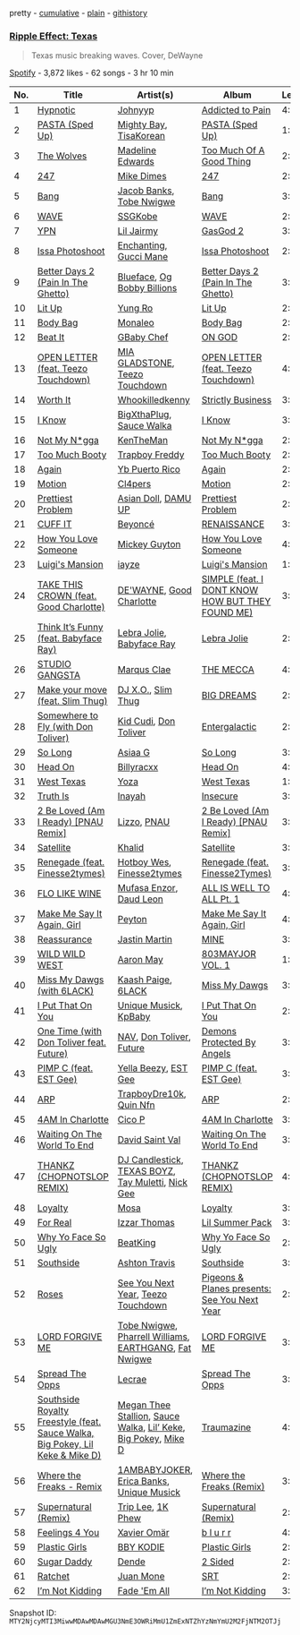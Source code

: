 pretty - [cumulative](/playlists/cumulative/37i9dQZF1DX4ve1H90mNWg.md) - [plain](/playlists/plain/37i9dQZF1DX4ve1H90mNWg) - [githistory](https://github.githistory.xyz/mackorone/spotify-playlist-archive/blob/main/playlists/plain/37i9dQZF1DX4ve1H90mNWg)

### [Ripple Effect: Texas](https://open.spotify.com/playlist/37i9dQZF1DX4ve1H90mNWg)

> Texas music breaking waves\. Cover, DeWayne

[Spotify](https://open.spotify.com/user/spotify) - 3,872 likes - 62 songs - 3 hr 10 min

| No. | Title | Artist(s) | Album | Length |
|---|---|---|---|---|
| 1 | [Hypnotic](https://open.spotify.com/track/3ObLgvXAcKEesQ9UdUqElR) | [Johnyyp](https://open.spotify.com/artist/1lDIFp80rL1UMv9o0GqBHe) | [Addicted to Pain](https://open.spotify.com/album/6r1aS7s3GoqyBpkvrpxe6a) | 4:15 |
| 2 | [PASTA \(Sped Up\)](https://open.spotify.com/track/2TqTKWeVro4pZ7kFvN4iEQ) | [Mighty Bay](https://open.spotify.com/artist/6vAbPprzkLR2v8FpTgyYcV), [TisaKorean](https://open.spotify.com/artist/6lEhBhAv6HOopjXssi09cq) | [PASTA \(Sped Up\)](https://open.spotify.com/album/1xK6h2dnDCFEMdeGtyt5OV) | 1:36 |
| 3 | [The Wolves](https://open.spotify.com/track/3JfT6BCInPrQaiNHGoAIVf) | [Madeline Edwards](https://open.spotify.com/artist/3eJCIS7ytlYvT3pgReuWWa) | [Too Much Of A Good Thing](https://open.spotify.com/album/74VL9ygpZMxUSA2PiHhnll) | 2:54 |
| 4 | [247](https://open.spotify.com/track/3AUy81OKKb762umTKDmB4H) | [Mike Dimes](https://open.spotify.com/artist/6rIaHuCIUu32uj2CjlEBN3) | [247](https://open.spotify.com/album/4n16eZFW04vSD5xlRwvr3z) | 2:43 |
| 5 | [Bang](https://open.spotify.com/track/5cECPK2MfXHYncVB9wLoMR) | [Jacob Banks](https://open.spotify.com/artist/0AepkoQhYvkjEzzwIcGxdV), [Tobe Nwigwe](https://open.spotify.com/artist/3Qh89pgJeZq6d8uM1bTot3) | [Bang](https://open.spotify.com/album/2nqTrXkTZV9pQgDU8Bde00) | 3:22 |
| 6 | [WAVE](https://open.spotify.com/track/6jc7hcVqCDGjjeRokClILI) | [SSGKobe](https://open.spotify.com/artist/1NHCwCMqV9oNQJXl16IltL) | [WAVE](https://open.spotify.com/album/7ySlZx8l59eRiX7WYOAofF) | 2:10 |
| 7 | [YPN](https://open.spotify.com/track/3kAngwNRHl7WDGnPpLe4U9) | [Lil Jairmy](https://open.spotify.com/artist/2MqvNhgPzUzBXERkh00GDY) | [GasGod 2](https://open.spotify.com/album/30ZkAc4eDuAOPnlZkpVQKq) | 3:07 |
| 8 | [Issa Photoshoot](https://open.spotify.com/track/49MICz2iDO0E4suYyVYr62) | [Enchanting](https://open.spotify.com/artist/26XGM4cZDcTgrXo1nis5HT), [Gucci Mane](https://open.spotify.com/artist/13y7CgLHjMVRMDqxdx0Xdo) | [Issa Photoshoot](https://open.spotify.com/album/2e4aU3kX5YwcF1e52ZXeF0) | 2:24 |
| 9 | [Better Days 2 \(Pain In The Ghetto\)](https://open.spotify.com/track/2KQrHFHMLiToEoSyNCyCkQ) | [Blueface](https://open.spotify.com/artist/3Fl1V19tmjt57oBdxXKAjJ), [Og Bobby Billions](https://open.spotify.com/artist/6bS1ddLkqrK5Jl6GyKK4j2) | [Better Days 2 \(Pain In The Ghetto\)](https://open.spotify.com/album/25gVtjurDgtCiz6nt0W4ZM) | 3:01 |
| 10 | [Lit Up](https://open.spotify.com/track/01agicNBtmKmY0pIYG1YGT) | [Yung Ro](https://open.spotify.com/artist/1mQWZPciU2mObkw2Fpgbxg) | [Lit Up](https://open.spotify.com/album/7pEMBdsegC6rDIu6bIkSjl) | 2:44 |
| 11 | [Body Bag](https://open.spotify.com/track/04b0tLlmpRhukCXaXT6l2J) | [Monaleo](https://open.spotify.com/artist/2sflbTtCirog5VxD6jPAfb) | [Body Bag](https://open.spotify.com/album/1uGar7MLJx7xRxSttyCw75) | 2:38 |
| 12 | [Beat It](https://open.spotify.com/track/292VIEU184tvEQZs078qwX) | [GBaby Chef](https://open.spotify.com/artist/2QsVdFDTfUZDAGCcuPSCb3) | [ON GOD](https://open.spotify.com/album/0IULJ9DSDmldUP1FFHVfD7) | 2:26 |
| 13 | [OPEN LETTER \(feat\. Teezo Touchdown\)](https://open.spotify.com/track/7ketv9r8Hm9lBpQdDekCXI) | [MIA GLADSTONE](https://open.spotify.com/artist/6XoXNsXj8wck0oVUNwxcmF), [Teezo Touchdown](https://open.spotify.com/artist/0fGcIStdT1OpFFhOC7Wp36) | [OPEN LETTER \(feat\. Teezo Touchdown\)](https://open.spotify.com/album/0ZaBMGc39yv3eegaZJkXlW) | 4:06 |
| 14 | [Worth It](https://open.spotify.com/track/6XDhfiUGjaT7JOaejy0MNs) | [Whookilledkenny](https://open.spotify.com/artist/2KZnFwKkzZwaTe74507ZLD) | [Strictly Business](https://open.spotify.com/album/2Vph7ciC10smi7peA4s7e2) | 3:22 |
| 15 | [I Know](https://open.spotify.com/track/4iPk2FPM9hZYHqtQsfEz6m) | [BigXthaPlug](https://open.spotify.com/artist/6qxpnaukVayrQn6ViNvu9I), [Sauce Walka](https://open.spotify.com/artist/42yf4QkiE9a252krn9OUCb) | [I Know](https://open.spotify.com/album/0sPpOYWKeLPeppdKyZy9W4) | 3:17 |
| 16 | [Not My N\*gga](https://open.spotify.com/track/6tL1V3GzJccYkas3w3f6QC) | [KenTheMan](https://open.spotify.com/artist/6o4O5GX5kOWAGXtZUedxo3) | [Not My N\*gga](https://open.spotify.com/album/1CUo0EBK0PhrHJQeI2Lg3z) | 2:07 |
| 17 | [Too Much Booty](https://open.spotify.com/track/2nu9F58KBPbzlDmg7OdwL3) | [Trapboy Freddy](https://open.spotify.com/artist/2ZF0d4lkHLE6MIbVmpN6nN) | [Too Much Booty](https://open.spotify.com/album/4eb6Pf9yKiCBKNwfg7sb82) | 2:51 |
| 18 | [Again](https://open.spotify.com/track/5U2RswjnjLjH2SXfPP249p) | [Yb Puerto Rico](https://open.spotify.com/artist/35magIA6t9JpNwT0sPEBgM) | [Again](https://open.spotify.com/album/61NAJ4rEeNDW6lq2Yo2GIL) | 2:42 |
| 19 | [Motion](https://open.spotify.com/track/2MlkKUtpSNzy2g1KvWhqre) | [Cl4pers](https://open.spotify.com/artist/7J2iS8AJGjC7om2vgBXdDJ) | [Motion](https://open.spotify.com/album/4aOFofMUYHhGaWtlRF4FIQ) | 2:00 |
| 20 | [Prettiest Problem](https://open.spotify.com/track/4xJGDw3NuNpfzIluJjAoye) | [Asian Doll](https://open.spotify.com/artist/4guK7U9J36z76E1tWecJ0J), [DAMU UP](https://open.spotify.com/artist/6llShcWedgxXoOR1dpsXD1) | [Prettiest Problem](https://open.spotify.com/album/1B2TwkqjAO0CBknczIjuRk) | 2:17 |
| 21 | [CUFF IT](https://open.spotify.com/track/1xzi1Jcr7mEi9K2RfzLOqS) | [Beyoncé](https://open.spotify.com/artist/6vWDO969PvNqNYHIOW5v0m) | [RENAISSANCE](https://open.spotify.com/album/6FJxoadUE4JNVwWHghBwnb) | 3:45 |
| 22 | [How You Love Someone](https://open.spotify.com/track/56XDLBRNjRSnQnwlWTuwKh) | [Mickey Guyton](https://open.spotify.com/artist/6nfN5B7Jmi853SHa9106Hz) | [How You Love Someone](https://open.spotify.com/album/5E3d726Sw4jFs5PPiDe5Du) | 4:25 |
| 23 | [Luigi's Mansion](https://open.spotify.com/track/5KCyZDEnXtKHyAz55WbPIo) | [iayze](https://open.spotify.com/artist/00msLVGU9crX0EC5McCiCa) | [Luigi's Mansion](https://open.spotify.com/album/1GlRK5ec1uqJyzgJEbEEsT) | 1:56 |
| 24 | [TAKE THIS CROWN \(feat\. Good Charlotte\)](https://open.spotify.com/track/2tAG6pxr5fPTObc8Mn4uOF) | [DE'WAYNE](https://open.spotify.com/artist/4lpKeKXJYkglSWyEmnOF7O), [Good Charlotte](https://open.spotify.com/artist/5aYyPjAsLj7UzANzdupwnS) | [SIMPLE \(feat\. I DONT KNOW HOW BUT THEY FOUND ME\)](https://open.spotify.com/album/61Lk7onZ1FIkOX2VqqX4e5) | 3:35 |
| 25 | [Think It’s Funny \(feat\. Babyface Ray\)](https://open.spotify.com/track/1mwj7ag32lH1x6nZyFtGPh) | [Lebra Jolie](https://open.spotify.com/artist/3ej8SuMJzEgwFLe2lCBikV), [Babyface Ray](https://open.spotify.com/artist/3zZ88AwlTwfCJkowsFCvLA) | [Lebra Jolie](https://open.spotify.com/album/28zSKv6y1iWehsGpxGbpW6) | 2:31 |
| 26 | [STUDIO GANGSTA](https://open.spotify.com/track/2UuoNp696Rt4nyQ49tHZrW) | [Marqus Clae](https://open.spotify.com/artist/6CMbYeF5Lb3RZjnig0rSBT) | [THE MECCA](https://open.spotify.com/album/7saSH23OvvaJow37dZnIie) | 4:55 |
| 27 | [Make your move \(feat\. Slim Thug\)](https://open.spotify.com/track/2NZsTCRLC8gxsFARdvQrsA) | [DJ X.O.](https://open.spotify.com/artist/3ix09kkqd9kYVXqzqWWJFf), [Slim Thug](https://open.spotify.com/artist/0st5vgzw9XkH5ALJiUM1lE) | [BIG DREAMS](https://open.spotify.com/album/2LzgT6je9FbMRsviezLHcB) | 2:31 |
| 28 | [Somewhere to Fly \(with Don Toliver\)](https://open.spotify.com/track/1irXetrpIyLUtvkNw2F2tu) | [Kid Cudi](https://open.spotify.com/artist/0fA0VVWsXO9YnASrzqfmYu), [Don Toliver](https://open.spotify.com/artist/4Gso3d4CscCijv0lmajZWs) | [Entergalactic](https://open.spotify.com/album/4aW4iDepQUl5ZCHd1Gli68) | 2:56 |
| 29 | [So Long](https://open.spotify.com/track/2RPmKrblQaklOqBW3r167l) | [Asiaa G](https://open.spotify.com/artist/77eYbUDOShILcXKy858uHz) | [So Long](https://open.spotify.com/album/1lvcgIEWRFzToRE74laFZN) | 3:10 |
| 30 | [Head On](https://open.spotify.com/track/3Qmhf73ZZLK0GF7hALvLR9) | [Billyracxx](https://open.spotify.com/artist/6S4PaG0wJvZOUPxbnrvN4O) | [Head On](https://open.spotify.com/album/37ez6y6YpPdDbsVcv47Lux) | 4:09 |
| 31 | [West Texas](https://open.spotify.com/track/4pgnw7IcB3fpQTiiJb3HVB) | [Yoza](https://open.spotify.com/artist/2kRAvabCuU4rJiV6Lw5SFT) | [West Texas](https://open.spotify.com/album/68NYxyBCID4EwQ1iWRQVfW) | 1:33 |
| 32 | [Truth Is](https://open.spotify.com/track/3Y3x8eEcYfkBTcS75d38h7) | [Inayah](https://open.spotify.com/artist/2jomvyAKdqYYimeLl3XcdZ) | [Insecure](https://open.spotify.com/album/4QmMqZsBxfTFNYmXNvh2Aw) | 3:02 |
| 33 | [2 Be Loved \(Am I Ready\) \[PNAU Remix\]](https://open.spotify.com/track/3rJvr6YpIZTsx32nSDJ26Q) | [Lizzo](https://open.spotify.com/artist/56oDRnqbIiwx4mymNEv7dS), [PNAU](https://open.spotify.com/artist/6n28c9qs9hNGriNa72b26u) | [2 Be Loved \(Am I Ready\) \[PNAU Remix\]](https://open.spotify.com/album/2B0PXzy8733OS2TdmU58in) | 3:42 |
| 34 | [Satellite](https://open.spotify.com/track/1G9hDB1bmxz131N9svQ8pY) | [Khalid](https://open.spotify.com/artist/6LuN9FCkKOj5PcnpouEgny) | [Satellite](https://open.spotify.com/album/1NmhmrcrG143ODfGk9myHE) | 3:06 |
| 35 | [Renegade \(feat\. Finesse2tymes\)](https://open.spotify.com/track/7vNYajhTYaKSx9Ac9PEoLG) | [Hotboy Wes](https://open.spotify.com/artist/2Lgyk37aJufoDDSoU4S5nO), [Finesse2tymes](https://open.spotify.com/artist/3OoC54nEM3Xl7Kn5hsDdpg) | [Renegade \(feat\. Finesse2Tymes\)](https://open.spotify.com/album/6hpizSNriru6KzpCmcNoT6) | 3:05 |
| 36 | [FLO LIKE WINE](https://open.spotify.com/track/33aen8x3FvkTaYpdAtgMeA) | [Mufasa Enzor](https://open.spotify.com/artist/3k6scsIVLFlZKVJyHc2mZF), [Daud Leon](https://open.spotify.com/artist/0UiurUNUeb6L2vIZGcdjSE) | [ALL IS WELL TO ALL Pt\. 1](https://open.spotify.com/album/43cODiquw7rjkejBDxkiGc) | 4:40 |
| 37 | [Make Me Say It Again, Girl](https://open.spotify.com/track/1AOLTT2XUALAnfhalrTQS6) | [Peyton](https://open.spotify.com/artist/0uIVCKSl2eNhWQ1yXxO5xV) | [Make Me Say It Again, Girl](https://open.spotify.com/album/4c6Z9lFMKtr9agRb6b8Myk) | 4:24 |
| 38 | [Reassurance](https://open.spotify.com/track/4NIZu6esOZH5dCvRA8y1Ra) | [Jastin Martin](https://open.spotify.com/artist/44JW18XzNr86kKNWJq8eg1) | [MINE](https://open.spotify.com/album/4pY3QqSRrATv2KH7mPvP37) | 3:03 |
| 39 | [WILD WILD WEST](https://open.spotify.com/track/0XorGtwWuDhvbjbqNVxQXY) | [Aaron May](https://open.spotify.com/artist/2rwALQ1SXdfUWPUd6WOfYS) | [803MAYJOR VOL\. 1](https://open.spotify.com/album/1dlNnLmFEu4gzUpT2ob5qp) | 1:20 |
| 40 | [Miss My Dawgs \(with 6LACK\)](https://open.spotify.com/track/7L2Nh4EsaETigImpQKvSoc) | [Kaash Paige](https://open.spotify.com/artist/0f2YkMXwFNJNSX7MymevKE), [6LACK](https://open.spotify.com/artist/4IVAbR2w4JJNJDDRFP3E83) | [Miss My Dawgs](https://open.spotify.com/album/3yeL1kWdc6fCSLzefpQC4r) | 3:25 |
| 41 | [I Put That On You](https://open.spotify.com/track/2g9tETxLZMP88xgomK5605) | [Unique Musick](https://open.spotify.com/artist/37vPip6vAOFgi7BWhc2Wwz), [KpBaby](https://open.spotify.com/artist/0gs6pJo78Uafnsj4gAaBAG) | [I Put That On You](https://open.spotify.com/album/5ECSQOs8fNu1vCY0hRpU1A) | 2:18 |
| 42 | [One Time \(with Don Toliver feat\. Future\)](https://open.spotify.com/track/0WA4APfzK7Y1pdzhvyhSwD) | [NAV](https://open.spotify.com/artist/7rkW85dBwwrJtlHRDkJDAC), [Don Toliver](https://open.spotify.com/artist/4Gso3d4CscCijv0lmajZWs), [Future](https://open.spotify.com/artist/1RyvyyTE3xzB2ZywiAwp0i) | [Demons Protected By Angels](https://open.spotify.com/album/29NWnawJBetVB3lOM9Sbp6) | 3:09 |
| 43 | [PIMP C \(feat\. EST Gee\)](https://open.spotify.com/track/47y1GfALUfTX11AscBMqxL) | [Yella Beezy](https://open.spotify.com/artist/7kwCkEJ384PWm0UQW3hxjS), [EST Gee](https://open.spotify.com/artist/4FlG0V0jhLO4qGpayFOphj) | [PIMP C \(feat\. EST Gee\)](https://open.spotify.com/album/1hT3P8uN5sCi7uqc5vr2y7) | 3:26 |
| 44 | [ARP](https://open.spotify.com/track/7D2008TPKN4gJGGYfmvTut) | [TrapboyDre10k](https://open.spotify.com/artist/5HWorG0e96YIZj95zBgGm9), [Quin Nfn](https://open.spotify.com/artist/3M1quhETLChtt9NHKVaajX) | [ARP](https://open.spotify.com/album/7pzvutWtGnyQFEXHM1xfSi) | 2:58 |
| 45 | [4AM In Charlotte](https://open.spotify.com/track/70sQaLOrIhlKF0iIS2Gjx0) | [Cico P](https://open.spotify.com/artist/3jAZsSIIA8HLjxR99biJyx) | [4AM In Charlotte](https://open.spotify.com/album/0McCjUthWgnZzXepI9f1SU) | 3:16 |
| 46 | [Waiting On The World To End](https://open.spotify.com/track/7oItnOwxZtvP5HqD1Ckqqg) | [David Saint Val](https://open.spotify.com/artist/0KrQ2j4V5xKu9eNVC2UP6J) | [Waiting On The World To End](https://open.spotify.com/album/4cyl6JlVCHr3HL4c8kz8Qs) | 3:33 |
| 47 | [THANKZ \(CHOPNOTSLOP REMIX\)](https://open.spotify.com/track/2B4AhNKMnrCCjZ4I0Bak0G) | [DJ Candlestick](https://open.spotify.com/artist/0Ld26D4Ya5Od7ZZpLanfQJ), [TEXAS BOYZ](https://open.spotify.com/artist/40qj4OBMZQvOZfqhoSE758), [Tay Muletti](https://open.spotify.com/artist/1VfrgiZIcpiZ1Gyt33B4K4), [Nick Gee](https://open.spotify.com/artist/2j4J0aRH03VIVHG31jCUuh) | [THANKZ \(CHOPNOTSLOP REMIX\)](https://open.spotify.com/album/5hJDuUxmvHd0VS5KqYpmYu) | 4:11 |
| 48 | [Loyalty](https://open.spotify.com/track/5yHroDKvcyWhxK80rCcQEF) | [Mosa](https://open.spotify.com/artist/1cyaSULWtI17yYEk4301Pe) | [Loyalty](https://open.spotify.com/album/1uVyGsbbQWIt99zPXCe7Cp) | 3:05 |
| 49 | [For Real](https://open.spotify.com/track/0ajkQxUksCtHl5rVcMWjEP) | [Izzar Thomas](https://open.spotify.com/artist/4gHtSTHXjaYlPbGvnGjyqC) | [Lil Summer Pack](https://open.spotify.com/album/7eYhNZPIG64krR9AGeRvc8) | 3:00 |
| 50 | [Why Yo Face So Ugly](https://open.spotify.com/track/1pmdSzE3yRNcagg7H59Z7X) | [BeatKing](https://open.spotify.com/artist/5L8p9kDnX2cgoI8VLUL2p4) | [Why Yo Face So Ugly](https://open.spotify.com/album/3w9CBT8F4uMHA5Bvc1LBcI) | 2:15 |
| 51 | [Southside](https://open.spotify.com/track/5kRAI8FU35oY52jn8xwrI0) | [Ashton Travis](https://open.spotify.com/artist/5QFkhK4qG4aIeYZIWg2DO8) | [Southside](https://open.spotify.com/album/1bBH7XmYduj4tVTip9zuRo) | 3:21 |
| 52 | [Roses](https://open.spotify.com/track/56pP9BFwLTcC54G9SgaV27) | [See You Next Year](https://open.spotify.com/artist/6NV0b1K9BhoZYSBk9ZPnWv), [Teezo Touchdown](https://open.spotify.com/artist/0fGcIStdT1OpFFhOC7Wp36) | [Pigeons & Planes presents: See You Next Year](https://open.spotify.com/album/7kcpj6h0JGPKOh59ZvbUdm) | 2:54 |
| 53 | [LORD FORGIVE ME](https://open.spotify.com/track/3PnDz7t38mzVZaImRrSknW) | [Tobe Nwigwe](https://open.spotify.com/artist/3Qh89pgJeZq6d8uM1bTot3), [Pharrell Williams](https://open.spotify.com/artist/2RdwBSPQiwcmiDo9kixcl8), [EARTHGANG](https://open.spotify.com/artist/5MbNzCW3qokGyoo9giHA3V), [Fat Nwigwe](https://open.spotify.com/artist/6vKEwTQ0TVz0aJoobvLG1Y) | [LORD FORGIVE ME](https://open.spotify.com/album/3hkubccNWxxhxzF6HsIaoh) | 3:24 |
| 54 | [Spread The Opps](https://open.spotify.com/track/4ihi58h10eos6quCNQzJFl) | [Lecrae](https://open.spotify.com/artist/1CFCsEqKrCyvAFKOATQHiW) | [Spread The Opps](https://open.spotify.com/album/4gtlXf58XUz10vRE4oBJbK) | 3:01 |
| 55 | [Southside Royalty Freestyle \(feat\. Sauce Walka, Big Pokey, Lil Keke & Mike D\)](https://open.spotify.com/track/27Wwwbdh9pKL9n23FOJH9z) | [Megan Thee Stallion](https://open.spotify.com/artist/181bsRPaVXVlUKXrxwZfHK), [Sauce Walka](https://open.spotify.com/artist/42yf4QkiE9a252krn9OUCb), [Lil’ Keke](https://open.spotify.com/artist/1grI9x4Uzos1Asx8JmRW6T), [Big Pokey](https://open.spotify.com/artist/1J6iGa2TNBDCrJzjsnI1a8), [Mike D](https://open.spotify.com/artist/7ym7cDCdavUZqNufxIfHwY) | [Traumazine](https://open.spotify.com/album/4YP0h2KGDb20eJuStnBvim) | 4:03 |
| 56 | [Where the Freaks \- Remix](https://open.spotify.com/track/6LIoVGrBTYU4o7fyJCkYuN) | [1AMBABYJOKER](https://open.spotify.com/artist/5RiDtcFQUuVC3vNXsHazPO), [Erica Banks](https://open.spotify.com/artist/2SXhbucehn00OBVKhzxDyM), [Unique Musick](https://open.spotify.com/artist/37vPip6vAOFgi7BWhc2Wwz) | [Where the Freaks \(Remix\)](https://open.spotify.com/album/7iaXOYRRDwDbx4RaZt6gVe) | 3:06 |
| 57 | [Supernatural \(Remix\)](https://open.spotify.com/track/4tI2LkEpzGrh3DYCg0hYPt) | [Trip Lee](https://open.spotify.com/artist/12H1Dmi64fAmmARrsyVFzy), [1K Phew](https://open.spotify.com/artist/6CQGrt3AJ2gx5oMSR0mwbl) | [Supernatural \(Remix\)](https://open.spotify.com/album/4HccSdQKvJueBqvc9jVITn) | 2:37 |
| 58 | [Feelings 4 You](https://open.spotify.com/track/5Nv3jw733bI3B5tL1v05nM) | [Xavier Omär](https://open.spotify.com/artist/3UjPnt2nRmw10N58bBeNOg) | [b l u r r](https://open.spotify.com/album/1lKab1olSSCNuFg3f2Jif0) | 4:16 |
| 59 | [Plastic Girls](https://open.spotify.com/track/6DulwWv42sYCMcCrs3one7) | [BBY KODIE](https://open.spotify.com/artist/7Mkl8rsG7ZMoh0SZPuVZUW) | [Plastic Girls](https://open.spotify.com/album/3mgenfgpKNOWkVMS1ASa9T) | 2:12 |
| 60 | [Sugar Daddy](https://open.spotify.com/track/5hVGZQJaeYB3CjIK5vaJ20) | [Dende](https://open.spotify.com/artist/0xq4TZno4XwBzkbLnBAhlF) | [2 Sided](https://open.spotify.com/album/0xzTRo50ebrTv1I7wWw99B) | 2:08 |
| 61 | [Ratchet](https://open.spotify.com/track/014PLUZunFPW1EtbcXJLnu) | [Juan Mone](https://open.spotify.com/artist/4et46DfYJMlkRmpGMewaRG) | [SRT](https://open.spotify.com/album/5ZSibtsVrMCp5hvu1rbEM7) | 2:36 |
| 62 | [I’m Not Kidding](https://open.spotify.com/track/5lkO0aXdKXWJXujSfSXKd4) | [Fade 'Em All](https://open.spotify.com/artist/5KPgrRE2BkgShDII1cH1HN) | [I’m Not Kidding](https://open.spotify.com/album/4SYPqCHMW50UULD6WdgPgV) | 3:52 |

Snapshot ID: `MTY2NjcyMTI3MiwwMDAwMDAwMGU3NmE3OWRiMmU1ZmExNTZhYzNmYmU2M2FjNTM2OTJj`
